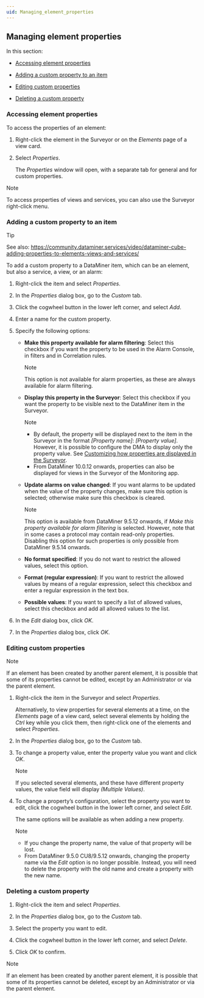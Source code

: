 ```yaml
---
uid: Managing_element_properties
---
```


## Managing element properties

In this section:

- [Accessing element properties](#accessing-element-properties)

- [Adding a custom property to an item](#adding-a-custom-property-to-an-item)

- [Editing custom properties](#editing-custom-properties)

- [Deleting a custom property](#deleting-a-custom-property)

### Accessing element properties

To access the properties of an element:

1. Right-click the element in the Surveyor or on the *Elements* page of a view card.

2. Select *Properties*.

    The *Properties* window will open, with a separate tab for general and for custom properties.

> [!NOTE]
> To access properties of views and services, you can also use the Surveyor right-click menu.

### Adding a custom property to an item

> [!TIP]
> See also:
> <https://community.dataminer.services/video/dataminer-cube-adding-properties-to-elements-views-and-services/>

To add a custom property to a DataMiner item, which can be an element, but also a service, a view, or an alarm:

1. Right-click the item and select *Properties*.

2. In the *Properties* dialog box, go to the *Custom* tab.

3. Click the cogwheel button in the lower left corner, and select *Add*.

4. Enter a name for the custom property.

5. Specify the following options:

    - **Make this property available for alarm filtering**: Select this checkbox if you want the property to be used in the Alarm Console, in filters and in Correlation rules.

        > [!NOTE]
        > This option is not available for alarm properties, as these are always available for alarm filtering.

    - **Display this property in the Surveyor**: Select this checkbox if you want the property to be visible next to the DataMiner item in the Surveyor.

        > [!NOTE]
        > - By default, the property will be displayed next to the item in the Surveyor in the format *\[Property name\]*: *\[Property value\]*. However, it is possible to configure the DMA to display only the property value. See [Customizing how properties are displayed in the Surveyor](../../part_7/SkylineDataminerFolder/PropertyConfiguration_xml.md#customizing-how-properties-are-displayed-in-the-surveyor).
        > - From DataMiner 10.0.12 onwards, properties can also be displayed for views in the Surveyor of the Monitoring app.

    - **Update alarms on value changed**: If you want alarms to be updated when the value of the property changes, make sure this option is selected; otherwise make sure this checkbox is cleared.

        > [!NOTE]
        > This option is available from DataMiner 9.5.12 onwards, if *Make this property available for alarm filtering* is selected. However, note that in some cases a protocol may contain read-only properties. Disabling this option for such properties is only possible from DataMiner 9.5.14 onwards.

    - **No format specified**: If you do not want to restrict the allowed values, select this option.

    - **Format (regular expression)**: If you want to restrict the allowed values by means of a regular expression, select this checkbox and enter a regular expression in the text box.

    - **Possible values**: If you want to specify a list of allowed values, select this checkbox and add all allowed values to the list.

6. In the *Edit* dialog box, click *OK*.

7. In the *Properties* dialog box, click *OK*.

### Editing custom properties

> [!NOTE]
> If an element has been created by another parent element, it is possible that some of its properties cannot be edited, except by an Administrator or via the parent element.

1. Right-click the item in the Surveyor and select *Properties*.

    Alternatively, to view properties for several elements at a time, on the *Elements* page of a view card, select several elements by holding the *Ctrl* key while you click them, then right-click one of the elements and select *Properties*.

2. In the *Properties* dialog box, go to the *Custom* tab.

3. To change a property value, enter the property value you want and click *OK*.

    > [!NOTE]
    > If you selected several elements, and these have different property values, the value field will display *(Multiple Values)*.

4. To change a property’s configuration, select the property you want to edit, click the cogwheel button in the lower left corner, and select *Edit*.

    The same options will be available as when adding a new property.

    > [!NOTE]
    > - If you change the property name, the value of that property will be lost.
    > - From DataMiner 9.5.0 CU8/9.5.12 onwards, changing the property name via the *Edit* option is no longer possible. Instead, you will need to delete the property with the old name and create a property with the new name.

### Deleting a custom property

1. Right-click the item and select *Properties*.

2. In the *Properties* dialog box, go to the *Custom* tab.

3. Select the property you want to edit.

4. Click the cogwheel button in the lower left corner, and select *Delete*.

5. Click *OK* to confirm.

> [!NOTE]
> If an element has been created by another parent element, it is possible that some of its properties cannot be deleted, except by an Administrator or via the parent element.
>
